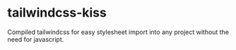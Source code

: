 # tailwindcss-kiss
Compiled tailwindcss for easy stylesheet import into any project without the need for javascript.
